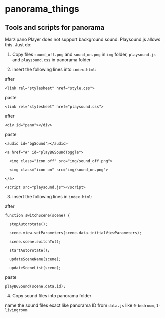 # panorama_things
## Tools and scripts for panorama

Marzipano Player does not support background sound. Playsound.js allows this.
Just do:

1. Copy files `sound_off.png` and `sound_on.png` in `img` folder, `playsound.js` and `playsound.css` in panorama folder

2. insert the following lines into `index.html`:

after

`<link rel="stylesheet" href="style.css">`

paste

`<link rel="stylesheet" href="playsound.css">`

after

`<div id="pano"></div>`

paste

`<audio id="bgSound"></audio>`

`<a href="#" id="playBGSoundToggle">`

`  <img class="icon off" src="img/sound_off.png">`

`  <img class="icon on" src="img/sound_on.png">`

`</a>`

`<script src="playsound.js"></script>`

3. insert the following lines in `index.html`:

after

`function switchScene(scene) {`

`  stopAutorotate();`

`  scene.view.setParameters(scene.data.initialViewParameters);`

`  scene.scene.switchTo();`

`  startAutorotate();`

`  updateSceneName(scene);`

`  updateSceneList(scene);`

  paste

  `playBGSound(scene.data.id);`

4. Copy sound files into panorama folder

name the sound files exact like panorama ID from `data.js` like `0-bedroom`, `1-livingroom`
